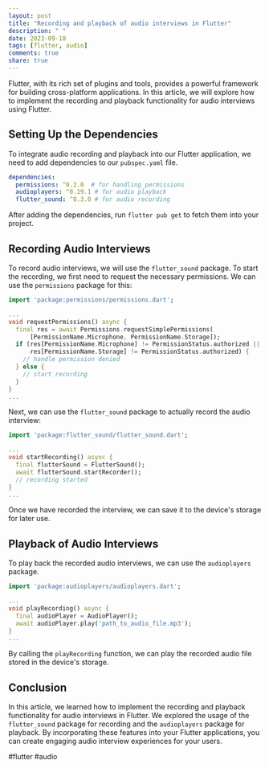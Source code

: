 ```yaml
---
layout: post
title: "Recording and playback of audio interviews in Flutter"
description: " "
date: 2023-09-18
tags: [flutter, audio]
comments: true
share: true
---
```


Flutter, with its rich set of plugins and tools, provides a powerful framework for building cross-platform applications. In this article, we will explore how to implement the recording and playback functionality for audio interviews using Flutter.

## Setting Up the Dependencies

To integrate audio recording and playback into our Flutter application, we need to add dependencies to our `pubspec.yaml` file.

```yaml
dependencies:
  permissions: ^0.2.0  # for handling permissions
  audioplayers: ^0.19.1 # for audio playback
  flutter_sound: ^8.3.0 # for audio recording
```

After adding the dependencies, run `flutter pub get` to fetch them into your project.

## Recording Audio Interviews

To record audio interviews, we will use the `flutter_sound` package. To start the recording, we first need to request the necessary permissions. We can use the `permissions` package for this:

```dart
import 'package:permissions/permissions.dart';

...
void requestPermissions() async {
  final res = await Permissions.requestSimplePermissions(
      [PermissionName.Microphone, PermissionName.Storage]);
  if (res[PermissionName.Microphone] != PermissionStatus.authorized ||
      res[PermissionName.Storage] != PermissionStatus.authorized) {
    // handle permission denied
  } else {
    // start recording
  }
}
...
```

Next, we can use the `flutter_sound` package to actually record the audio interview:

```dart
import 'package:flutter_sound/flutter_sound.dart';

...
void startRecording() async {
  final flutterSound = FlutterSound();
  await flutterSound.startRecorder();
  // recording started
}
...
```

Once we have recorded the interview, we can save it to the device's storage for later use.

## Playback of Audio Interviews

To play back the recorded audio interviews, we can use the `audioplayers` package.

```dart
import 'package:audioplayers/audioplayers.dart';

...
void playRecording() async {
  final audioPlayer = AudioPlayer();
  await audioPlayer.play('path_to_audio_file.mp3');
}
...
```

By calling the `playRecording` function, we can play the recorded audio file stored in the device's storage.

## Conclusion

In this article, we learned how to implement the recording and playback functionality for audio interviews in Flutter. We explored the usage of the `flutter_sound` package for recording and the `audioplayers` package for playback. By incorporating these features into your Flutter applications, you can create engaging audio interview experiences for your users.

#flutter #audio